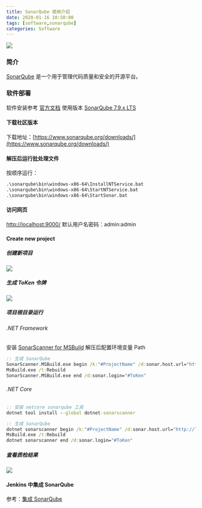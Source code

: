 ```yaml
---
title: SonarQube 使用介绍
date: 2020-01-16 10:50:00
tags: [software,sonarqube]
categories: Software
---
```

<img src="https://sadness96.github.io/images/blog/software-SonarQube/sonarqube.png"/>

<!-- more -->
### 简介
[SonarQube](https://www.sonarqube.org/) 是一个用于管理代码质量和安全的开源平台。
### 软件部署
软件安装参考 [官方文档](https://docs.sonarqube.org/latest/setup/get-started-2-minutes/)
使用版本 [SonarQube 7.9.x LTS](https://www.sonarqube.org/downloads/)
#### 下载社区版本
下载地址：[https://www.sonarqube.org/downloads/](https://www.sonarqube.org/downloads/)
#### 解压后运行批处理文件
按顺序运行：
``` cmd
.\sonarqube\bin\windows-x86-64\InstallNTService.bat
.\sonarqube\bin\windows-x86-64\StartNTService.bat
.\sonarqube\bin\windows-x86-64\StartSonar.bat
```
#### 访问网页
[http://localhost:9000/](http://localhost:9000/)
默认用户名密码：admin:admin
#### Create new project
##### 创建新项目
<img src="https://sadness96.github.io/images/blog/software-SonarQube/CreateNewProject.png"/>

##### 生成 ToKen 令牌
<img src="https://sadness96.github.io/images/blog/software-SonarQube/GenerateToken.png"/>

##### 项目根目录运行
###### .NET Framework
安装 [SonarScanner for MSBuild](https://sonarcloud.io/documentation/analysis/scan/sonarscanner-for-msbuild/)
解压后配置环境变量 Path
``` cmd
:: 生成 SonarQube
SonarScanner.MSBuild.exe begin /k:"#ProjectName" /d:sonar.host.url="http://localhost:9000" /d:sonar.login="#ToKen"
MsBuild.exe /t:Rebuild
SonarScanner.MSBuild.exe end /d:sonar.login="#ToKen"
```

###### .NET Core
``` cmd
:: 安装 netcore sonarqube 工具
dotnet tool install --global dotnet-sonarscanner
```

``` cmd
:: 生成 SonarQube
dotnet sonarscanner begin /k:"#ProjectName" /d:sonar.host.url="http://localhost:9000" /d:sonar.login="#ToKen"
MsBuild.exe /t:Rebuild
dotnet sonarscanner end /d:sonar.login="#ToKen"
```

##### 查看质检结果
<img src="https://sadness96.github.io/images/blog/software-SonarQube/QualityGate.png"/>

#### Jenkins 中集成 SonarQube
参考：[集成 SonarQube](http://sadness96.github.io/blog/2019/12/26/software-Jenkins/#SonarQube)